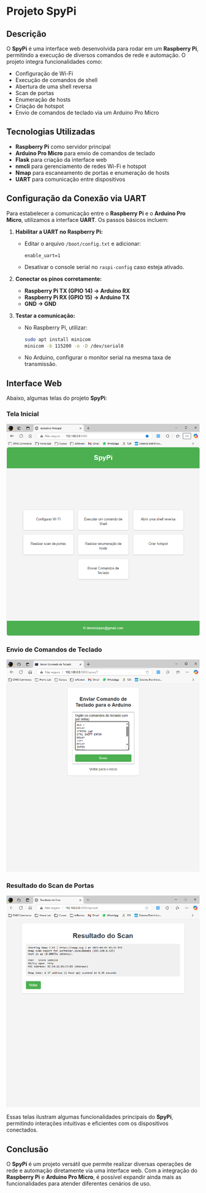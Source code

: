 # Projeto SpyPi

## Descrição
O **SpyPi** é uma interface web desenvolvida para rodar em um **Raspberry Pi**, permitindo a execução de diversos comandos de rede e automação. O projeto integra funcionalidades como:

- Configuração de Wi-Fi
- Execução de comandos de shell
- Abertura de uma shell reversa
- Scan de portas
- Enumeração de hosts
- Criação de hotspot
- Envio de comandos de teclado via um Arduino Pro Micro

## Tecnologias Utilizadas
- **Raspberry Pi** como servidor principal
- **Arduino Pro Micro** para envio de comandos de teclado
- **Flask** para criação da interface web
- **nmcli** para gerenciamento de redes Wi-Fi e hotspot
- **Nmap** para escaneamento de portas e enumeração de hosts
- **UART** para comunicação entre dispositivos

## Configuração da Conexão via UART
Para estabelecer a comunicação entre o **Raspberry Pi** e o **Arduino Pro Micro**, utilizamos a interface **UART**. Os passos básicos incluem:

1. **Habilitar a UART no Raspberry Pi:**
   - Editar o arquivo `/boot/config.txt` e adicionar:
     ```
     enable_uart=1
     ```
   - Desativar o console serial no `raspi-config` caso esteja ativado.
   
2. **Conectar os pinos corretamente:**
   - **Raspberry Pi TX (GPIO 14) → Arduino RX**
   - **Raspberry Pi RX (GPIO 15) → Arduino TX**
   - **GND → GND**

3. **Testar a comunicação:**
   - No Raspberry Pi, utilizar:
     ```sh
     sudo apt install minicom
     minicom -b 115200 -o -D /dev/serial0
     ```
   - No Arduino, configurar o monitor serial na mesma taxa de transmissão.

## Interface Web
Abaixo, algumas telas do projeto **SpyPi**:

### Tela Inicial
![Tela Inicial](image_1.png)

### Envio de Comandos de Teclado
![Envio de Comandos](image_2.png)

### Resultado do Scan de Portas
![Resultado do Scan](image_3.png)

Essas telas ilustram algumas funcionalidades principais do **SpyPi**, permitindo interações intuitivas e eficientes com os dispositivos conectados.

## Conclusão
O **SpyPi** é um projeto versátil que permite realizar diversas operações de rede e automação diretamente via uma interface web. Com a integração do **Raspberry Pi** e **Arduino Pro Micro**, é possível expandir ainda mais as funcionalidades para atender diferentes cenários de uso.

